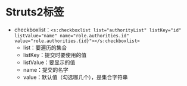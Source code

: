 # Struts2标签

- checkboxlist：`<s:checkboxlist list="authorityList" listKey="id" listValue="name" name="role.authorities.id" value="role.authorities.{id}"></s:checkboxlist>`
    - list：要遍历的集合
    - listKey：提交时要使用的值
    - listValue：要显示的值
    - name：提交的名字
    - value：默认值（勾选哪几个），是集合字符串